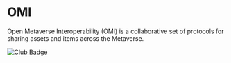 # OMI

Open Metaverse Interoperability (OMI) is a collaborative set of protocols for sharing assets and items across the Metaverse.

<a href="https://project-types.github.io/#club">
  <img src="https://img.shields.io/badge/project%20type-club-ff69b4" alt="Club Badge"/> 
</a>
